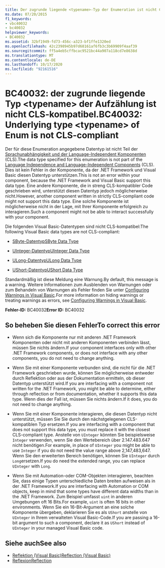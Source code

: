 ```yaml
---
title: Der zugrunde liegende <typename>-Typ der Enumeration ist nicht CLS-kompatibel.
ms.date: 07/20/2015
f1_keywords:
- vbc40032
- bc40032
helpviewer_keywords:
- BC40032
ms.assetid: 32bf1949-fd73-456c-a323-bf1ffe1320ed
ms.openlocfilehash: 42c2398945b97d68161af6fb3c3b69909f4aaf39
ms.sourcegitcommit: ff5a4eb5cffbcac9521bc44a907a118cd7e8638d
ms.translationtype: MT
ms.contentlocale: de-DE
ms.lasthandoff: 10/17/2020
ms.locfileid: "92161516"
---
```

# <a name="bc40032-underlying-type-typename-of-enum-is-not-cls-compliant"></a><span data-ttu-id="7c1f8-102">BC40032: der zugrunde liegende Typ \<typename> der Aufzählung ist nicht CLS-kompatibel.</span><span class="sxs-lookup"><span data-stu-id="7c1f8-102">BC40032: Underlying type \<typename> of Enum is not CLS-compliant</span></span>

<span data-ttu-id="7c1f8-103">Der für diese Enumeration angegebene Datentyp ist nicht Teil der [Sprachunabhängigkeit und der Language-Independent Komponenten](../../../standard/language-independence-and-language-independent-components.md) (CLS).</span><span class="sxs-lookup"><span data-stu-id="7c1f8-103">The data type specified for this enumeration is not part of the [Language Independence and Language-Independent Components](../../../standard/language-independence-and-language-independent-components.md) (CLS).</span></span> <span data-ttu-id="7c1f8-104">Dies ist kein Fehler in der Komponente, da der .NET Framework und Visual Basic diesen Datentyp unterstützen.</span><span class="sxs-lookup"><span data-stu-id="7c1f8-104">This is not an error within your component, because the .NET Framework and Visual Basic support this data type.</span></span> <span data-ttu-id="7c1f8-105">Eine andere Komponente, die in streng CLS-kompatibler Code geschrieben wird, unterstützt diesen Datentyp jedoch möglicherweise nicht.</span><span class="sxs-lookup"><span data-stu-id="7c1f8-105">However, another component written in strictly CLS-compliant code might not support this data type.</span></span> <span data-ttu-id="7c1f8-106">Eine solche Komponente ist möglicherweise nicht in der Lage, mit Ihrer Komponente erfolgreich zu interagieren.</span><span class="sxs-lookup"><span data-stu-id="7c1f8-106">Such a component might not be able to interact successfully with your component.</span></span>

 <span data-ttu-id="7c1f8-107">Die folgenden Visual Basic-Datentypen sind nicht CLS-kompatibel:</span><span class="sxs-lookup"><span data-stu-id="7c1f8-107">The following Visual Basic data types are not CLS-compliant:</span></span>

- [<span data-ttu-id="7c1f8-108">SByte-Datentyp</span><span class="sxs-lookup"><span data-stu-id="7c1f8-108">SByte Data Type</span></span>](../data-types/sbyte-data-type.md)

- [<span data-ttu-id="7c1f8-109">UInteger-Datentyp</span><span class="sxs-lookup"><span data-stu-id="7c1f8-109">UInteger Data Type</span></span>](../data-types/uinteger-data-type.md)

- [<span data-ttu-id="7c1f8-110">ULong-Datentyp</span><span class="sxs-lookup"><span data-stu-id="7c1f8-110">ULong Data Type</span></span>](../data-types/ulong-data-type.md)

- [<span data-ttu-id="7c1f8-111">UShort-Datentyp</span><span class="sxs-lookup"><span data-stu-id="7c1f8-111">UShort Data Type</span></span>](../data-types/ushort-data-type.md)

 <span data-ttu-id="7c1f8-112">Standardmäßig ist diese Meldung eine Warnung.</span><span class="sxs-lookup"><span data-stu-id="7c1f8-112">By default, this message is a warning.</span></span> <span data-ttu-id="7c1f8-113">Weitere Informationen zum Ausblenden von Warnungen oder zum Behandeln von Warnungen als Fehler finden Sie unter [Configuring Warnings in Visual Basic](/visualstudio/ide/configuring-warnings-in-visual-basic).</span><span class="sxs-lookup"><span data-stu-id="7c1f8-113">For more information on hiding warnings or treating warnings as errors, see [Configuring Warnings in Visual Basic](/visualstudio/ide/configuring-warnings-in-visual-basic).</span></span>

 <span data-ttu-id="7c1f8-114">**Fehler-ID:** BC40032</span><span class="sxs-lookup"><span data-stu-id="7c1f8-114">**Error ID:** BC40032</span></span>

## <a name="to-correct-this-error"></a><span data-ttu-id="7c1f8-115">So beheben Sie diesen Fehler</span><span class="sxs-lookup"><span data-stu-id="7c1f8-115">To correct this error</span></span>

- <span data-ttu-id="7c1f8-116">Wenn sich die Komponente nur mit anderen .NET Framework Komponenten oder nicht mit anderen Komponenten verbinden lässt, müssen Sie nichts ändern.</span><span class="sxs-lookup"><span data-stu-id="7c1f8-116">If your component interfaces only with other .NET Framework components, or does not interface with any other components, you do not need to change anything.</span></span>

- <span data-ttu-id="7c1f8-117">Wenn Sie mit einer Komponente verbunden sind, die nicht für die .NET Framework geschrieben wurde, können Sie möglicherweise entweder durch Reflektion oder aus der Dokumentation ermitteln, ob dieser Datentyp unterstützt wird.</span><span class="sxs-lookup"><span data-stu-id="7c1f8-117">If you are interfacing with a component not written for the .NET Framework, you might be able to determine, either through reflection or from documentation, whether it supports this data type.</span></span> <span data-ttu-id="7c1f8-118">Wenn dies der Fall ist, müssen Sie nichts ändern.</span><span class="sxs-lookup"><span data-stu-id="7c1f8-118">If it does, you do not need to change anything.</span></span>

- <span data-ttu-id="7c1f8-119">Wenn Sie mit einer Komponente interagieren, die diesen Datentyp nicht unterstützt, müssen Sie Sie durch den nächstgelegenen CLS-kompatiblen Typ ersetzen.</span><span class="sxs-lookup"><span data-stu-id="7c1f8-119">If you are interfacing with a component that does not support this data type, you must replace it with the closest CLS-compliant type.</span></span> <span data-ttu-id="7c1f8-120">Anstelle von `UInteger` könnten Sie beispielsweise `Integer` verwenden, wenn Sie den Wertebereich über 2.147.483.647 nicht benötigen.</span><span class="sxs-lookup"><span data-stu-id="7c1f8-120">For example, in place of `UInteger` you might be able to use `Integer` if you do not need the value range above 2,147,483,647.</span></span> <span data-ttu-id="7c1f8-121">Wenn Sie den erweiterten Bereich benötigen, können Sie `UInteger` durch `Long`ersetzen.</span><span class="sxs-lookup"><span data-stu-id="7c1f8-121">If you do need the extended range, you can replace `UInteger` with `Long`.</span></span>

- <span data-ttu-id="7c1f8-122">Wenn Sie mit Automation-oder COM-Objekten interagieren, beachten Sie, dass einige Typen unterschiedliche Daten breiten aufweisen als in der .NET Framework.</span><span class="sxs-lookup"><span data-stu-id="7c1f8-122">If you are interfacing with Automation or COM objects, keep in mind that some types have different data widths than in the .NET Framework.</span></span> <span data-ttu-id="7c1f8-123">Zum Beispiel umfasst `uint` in anderen Umgebungen oft 16 Bits.</span><span class="sxs-lookup"><span data-stu-id="7c1f8-123">For example, `uint` is often 16 bits in other environments.</span></span> <span data-ttu-id="7c1f8-124">Wenn Sie ein 16-Bit-Argument an eine solche Komponente übergeben, deklarieren Sie es als `UShort` anstelle von `UInteger` in Ihrem verwalteten Visual Basic-Code.</span><span class="sxs-lookup"><span data-stu-id="7c1f8-124">If you are passing a 16-bit argument to such a component, declare it as `UShort` instead of `UInteger` in your managed Visual Basic code.</span></span>

## <a name="see-also"></a><span data-ttu-id="7c1f8-125">Siehe auch</span><span class="sxs-lookup"><span data-stu-id="7c1f8-125">See also</span></span>

- [<span data-ttu-id="7c1f8-126">Reflektion (Visual Basic)</span><span class="sxs-lookup"><span data-stu-id="7c1f8-126">Reflection (Visual Basic)</span></span>](../../programming-guide/concepts/reflection.md)
- [<span data-ttu-id="7c1f8-127">Reflexion</span><span class="sxs-lookup"><span data-stu-id="7c1f8-127">Reflection</span></span>](../../../framework/reflection-and-codedom/reflection.md)
